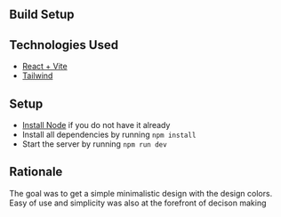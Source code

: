 ## Build Setup

## Technologies Used

- [React + Vite](https://github.com/vitejs/vite-plugin-react/blob/main/packages/plugin-react/README.md)
- [Tailwind](https://tailwindcss.com/)

## Setup

- [Install Node](https://nodejs.org/en/download/) if you do not have it already
- Install all dependencies by running `npm install`
- Start the server by running `npm run dev`

## Rationale

The goal was to get a simple minimalistic design with the design colors. Easy of use and simplicity was also at the forefront of decison making
